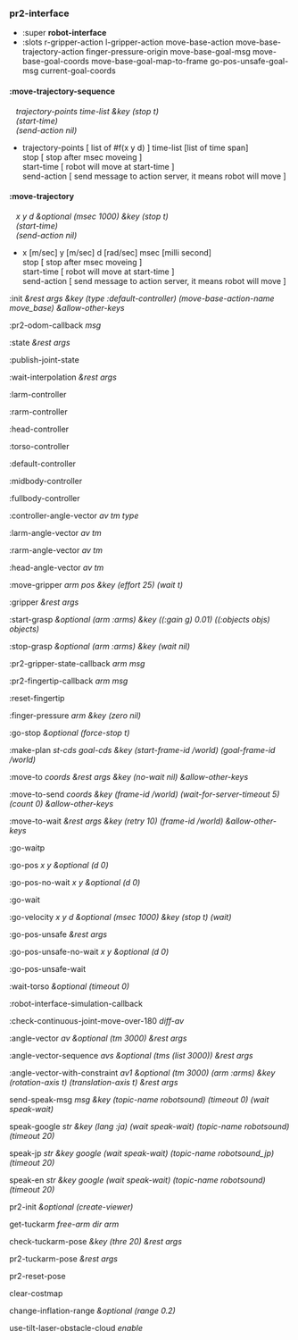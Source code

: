 ### pr2-interface
- :super **robot-interface**
- :slots r-gripper-action l-gripper-action move-base-action move-base-trajectory-action finger-pressure-origin move-base-goal-msg move-base-goal-coords move-base-goal-map-to-frame go-pos-unsafe-goal-msg current-goal-coords 



#### :move-trajectory-sequence
&nbsp;&nbsp;&nbsp;*trajectory-points* *time-list* *&key* *(stop t)* <br>&nbsp;&nbsp;&nbsp;*(start-time)* <br>&nbsp;&nbsp;&nbsp;*(send-action nil)* 

- trajectory-points [ list of #f(x y d) ] time-list [list of time span] <br>
stop [ stop after msec moveing ] <br>
start-time [ robot will move at start-time ] <br>
send-action [ send message to action server, it means robot will move ] <br>


#### :move-trajectory
&nbsp;&nbsp;&nbsp;*x* *y* *d* *&optional* *(msec 1000)* *&key* *(stop t)* <br>&nbsp;&nbsp;&nbsp;*(start-time)* <br>&nbsp;&nbsp;&nbsp;*(send-action nil)* 

-  x [m/sec] y [m/sec] d [rad/sec] msec [milli second] <br>
stop [ stop after msec moveing ] <br>
start-time [ robot will move at start-time ] <br>
send-action [ send message to action server, it means robot will move ] <br>


:init *&rest* *args* *&key* *(type :default-controller)* *(move-base-action-name move_base)* *&allow-other-keys* 

:pr2-odom-callback *msg* 

:state *&rest* *args* 

:publish-joint-state 

:wait-interpolation *&rest* *args* 

:larm-controller 

:rarm-controller 

:head-controller 

:torso-controller 

:default-controller 

:midbody-controller 

:fullbody-controller 

:controller-angle-vector *av* *tm* *type* 

:larm-angle-vector *av* *tm* 

:rarm-angle-vector *av* *tm* 

:head-angle-vector *av* *tm* 

:move-gripper *arm* *pos* *&key* *(effort 25)* *(wait t)* 

:gripper *&rest* *args* 

:start-grasp *&optional* *(arm :arms)* *&key* *((:gain g) 0.01)* *((:objects objs) objects)* 

:stop-grasp *&optional* *(arm :arms)* *&key* *(wait nil)* 

:pr2-gripper-state-callback *arm* *msg* 

:pr2-fingertip-callback *arm* *msg* 

:reset-fingertip 

:finger-pressure *arm* *&key* *(zero nil)* 

:go-stop *&optional* *(force-stop t)* 

:make-plan *st-cds* *goal-cds* *&key* *(start-frame-id /world)* *(goal-frame-id /world)* 

:move-to *coords* *&rest* *args* *&key* *(no-wait nil)* *&allow-other-keys* 

:move-to-send *coords* *&key* *(frame-id /world)* *(wait-for-server-timeout 5)* *(count 0)* *&allow-other-keys* 

:move-to-wait *&rest* *args* *&key* *(retry 10)* *(frame-id /world)* *&allow-other-keys* 

:go-waitp 

:go-pos *x* *y* *&optional* *(d 0)* 

:go-pos-no-wait *x* *y* *&optional* *(d 0)* 

:go-wait 

:go-velocity *x* *y* *d* *&optional* *(msec 1000)* *&key* *(stop t)* *(wait)* 

:go-pos-unsafe *&rest* *args* 

:go-pos-unsafe-no-wait *x* *y* *&optional* *(d 0)* 

:go-pos-unsafe-wait 

:wait-torso *&optional* *(timeout 0)* 

:robot-interface-simulation-callback 

:check-continuous-joint-move-over-180 *diff-av* 

:angle-vector *av* *&optional* *(tm 3000)* *&rest* *args* 

:angle-vector-sequence *avs* *&optional* *(tms (list 3000))* *&rest* *args* 

:angle-vector-with-constraint *av1* *&optional* *(tm 3000)* *(arm :arms)* *&key* *(rotation-axis t)* *(translation-axis t)* *&rest* *args* 


send-speak-msg *msg* *&key* *(topic-name robotsound)* *(timeout 0)* *(wait *speak-wait*)* 

speak-google *str* *&key* *(lang :ja)* *(wait *speak-wait*)* *(topic-name robotsound)* *(timeout 20)* 

speak-jp *str* *&key* *google* *(wait *speak-wait*)* *(topic-name robotsound_jp)* *(timeout 20)* 

speak-en *str* *&key* *google* *(wait *speak-wait*)* *(topic-name robotsound)* *(timeout 20)* 

pr2-init *&optional* *(create-viewer)* 

get-tuckarm *free-arm* *dir* *arm* 

check-tuckarm-pose *&key* *(thre 20)* *&rest* *args* 

pr2-tuckarm-pose *&rest* *args* 

pr2-reset-pose 

clear-costmap 

change-inflation-range *&optional* *(range 0.2)* 

use-tilt-laser-obstacle-cloud *enable* 

